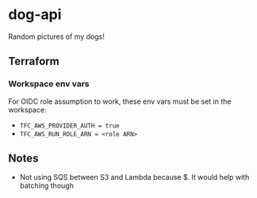 # dog-api
Random pictures of my dogs!

## Terraform

### Workspace env vars

For OIDC role assumption to work, these env vars must be set in the workspace:

- `TFC_AWS_PROVIDER_AUTH = true`
- `TFC_AWS_RUN_ROLE_ARN = <role ARN>`


## Notes

- Not using SQS between S3 and Lambda because $. It would help with batching though
